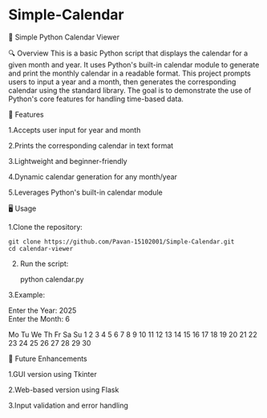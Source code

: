 # Simple-Calendar
📅 Simple Python Calendar Viewer

🔍 Overview
This is a basic Python script that displays the calendar for a given month and year. It uses Python's built-in calendar module to generate and print the monthly calendar in a readable format. This project prompts users to input a year and a month, then generates the corresponding calendar using the standard library. The goal is to demonstrate the use of Python's core features for handling time-based data.

🔧 Features

1.Accepts user input for year and month

2.Prints the corresponding calendar in text format

3.Lightweight and beginner-friendly

4.Dynamic calendar generation for any month/year

5.Leverages Python's built-in calendar module


🖥️ Usage

1.Clone the repository:

    git clone https://github.com/Pavan-15102001/Simple-Calendar.git
    cd calendar-viewer

2. Run the script:
   
    python calendar.py

3.Example:

Enter the Year: 2025  
Enter the Month: 6

Mo Tu We Th Fr Sa Su 
                  1
 2  3  4  5  6  7  8
 9 10 11 12 13 14 15
16 17 18 19 20 21 22
23 24 25 26 27 28 29
30

🚀 Future Enhancements

1.GUI version using Tkinter

2.Web-based version using Flask

3.Input validation and error handling

